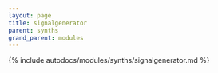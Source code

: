 ```yaml
---
layout: page
title: signalgenerator
parent: synths
grand_parent: modules
---
```


{% include autodocs/modules/synths/signalgenerator.md %}
